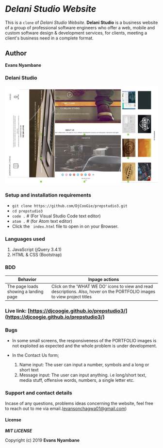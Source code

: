 # _Delani Studio Website_

This is a `clone` of *Delani Studio Website*. **Delani Studio** is a business website of a group of professional software engineers who offer a web, mobile and custom software design & development services, for clients, meeting a client's business need in a complete format. 

## Author
**Evans Nyambane** 
 

### Delani Studio
![Delani website](media/Dstudio.jpg)

### Setup and installation requirements
- ` git clone https://github.com/DjCooGie/prepstudio3.git `
- `cd prepstudio3`
- `code .` # (For Visual Studio Code text editor)
- `atom .` # (for Atom text editor)
- Click the ` index.html` file to open in on your Browser.

### Languages used
1. JavaScript (jQuery 3.4.1)
2. HTML & CSS (Bootstrap)


### BDD
| Behavior | Inpage actions | 
|----------|-------|
| The page loads showing a landing page | Click on the 'WHAT WE DO' icons to view and read descriptions. Also, hover on the PORTFOLIO images to view project titles | 

### Live link: [https://djcoogie.github.io/prepstudio3/](https://djcoogie.github.io/prepstudio3/)

### Bugs
- In some small screens, the responsiveness of the PORTFOLIO images is not exploited as expected and the whole problem is under development.
- In the Contact Us form;

    1. Name input: The user can input a number, symbols and a long or short text
    2. Message input: The user can input anything. i.e long/short text, media stuff, offensive words, numbers, a single letter etc.

### Support and contact details
Incase of any questions, problems ideas concerning the website, feel free to reach out to me via email.(evansonchagwa01@gmail.com)

#### License
***MIT LICENSE***


Copyright (c) 2019 **Evans Nyambane**
